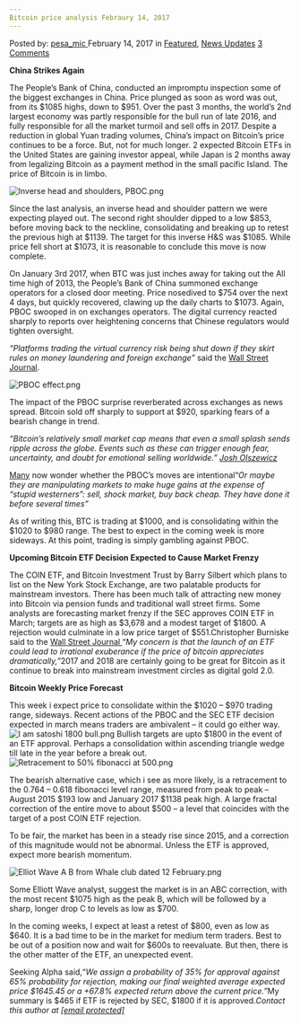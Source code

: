 ```yaml
---
Bitcoin price analysis Febraury 14, 2017
---
```

<article class="post-listing post-18283 post type-post status-publish format-standard has-post-thumbnail hentry category-deepdot-news category-news-updates tag-1945 tag-3676 tag-analysis tag-bitcoin tag-febraury tag-price">
    <div class="post-inner">
        <span>Posted by: <a href="https://www.deepdotweb.com/author/pesa_mic/" title="">pesa_mic </a></span>
    <span>February 14, 2017</span>
    <span>in <a href="https://www.deepdotweb.com/category/deepdot-news/" rel="category tag">Featured</a>, <a href="https://www.deepdotweb.com/category/news-updates/" rel="category tag">News Updates</a></span>
    <span><a href="https://www.deepdotweb.com/2017/02/14/bitcoin-price-analysis-febraury-14-2017/#comments">3 Comments</a></span>
    </p>
    <div class="clear"></div>
    <div class="entry">
    <p><strong>China Strikes Again</strong></p>
    <p>The People’s Bank of China, conducted an impromptu inspection some of the biggest exchanges in China. Price plunged as soon as word was out, from its $1085 highs, down to $951. Over the past 3 months, the world’s 2nd largest economy was partly responsible for the bull run of late 2016, and fully responsible for all the market turmoil and sell offs in 2017. Despite a reduction in global Yuan trading volumes, China’s impact on Bitcoin’s price continues to be a force. But, not for much longer. 2 expected Bitcoin ETFs in the United States are gaining investor appeal, while Japan is 2 months away from legalizing Bitcoin as a payment method in the small pacific Island. The price of Bitcoin is in limbo.</p>
    <p><img class="wp-image-18284 aligncenter" src="https://www.deepdotweb.com/wp-content/uploads/2017/02/inverse-head-and-shoulders-pboc-png.png" alt="Inverse head and shoulders, PBOC.png" srcset="https://www.deepdotweb.com/wp-content/uploads/2017/02/inverse-head-and-shoulders-pboc-png.png 2354w, https://www.deepdotweb.com/wp-content/uploads/2017/02/inverse-head-and-shoulders-pboc-png-300x167.png 300w, https://www.deepdotweb.com/wp-content/uploads/2017/02/inverse-head-and-shoulders-pboc-png-1024x572.png 1024w" sizes="(max-width: 2354px) 100vw, 2354px" /></p>
    <p>Since the last analysis, an inverse head and shoulder pattern we were expecting played out. The second right shoulder dipped to a low $853, before moving back to the neckline, consolidating and breaking up to retest the previous high at $1139. The target for this inverse H&amp;S was $1085. While price fell short at $1073, it is reasonable to conclude this move is now complete.</p>
    <p>On January 3rd 2017, when BTC was just inches away for taking out the All time high of 2013, the People’s Bank of China summoned exchange operators for a closed door meeting. Price nosedived to $754 over the next 4 days, but quickly recovered, clawing up the daily charts to $1073. Again, PBOC swooped in on exchanges operators. The digital currency reacted sharply to reports over heightening concerns that Chinese regulators would tighten oversight.</p>
    <p><em>“Platforms trading the virtual currency risk being shut down if they skirt rules on money laundering and foreign exchange” </em>said the <a href="https://www.wsj.com/articles/china-tells-bitcoin-exchanges-to-follow-forex-rules-1486609504">Wall Street Journal</a>.</p>
    <p><img class="wp-image-18285" src="https://www.deepdotweb.com/wp-content/uploads/2017/02/pboc-effect-png.png" alt="PBOC effect.png" srcset="https://www.deepdotweb.com/wp-content/uploads/2017/02/pboc-effect-png.png 2364w, https://www.deepdotweb.com/wp-content/uploads/2017/02/pboc-effect-png-300x133.png 300w, https://www.deepdotweb.com/wp-content/uploads/2017/02/pboc-effect-png-1024x453.png 1024w" sizes="(max-width: 2364px) 100vw, 2364px" /></p>
    <p>The impact of the PBOC surprise reverberated across exchanges as news spread. Bitcoin sold off sharply to support at $920, sparking fears of a bearish change in trend.</p>
    <p><em>“Bitcoin’s relatively small market cap means that even a small splash sends ripple across the globe. Events such as these can trigger enough fear, uncertainty, and doubt for emotional selling worldwide.” </em><a href="http://bravenewcoin.com/news/bitcoin-price-analysis-pboc-continues-to-sway-markets/"><em>Josh Olszewicz </em></a></p>
    <p><a href="https://bitcointalk.org/index.php?topic=1783732.msg17797112#msg17797112">Many</a> now wonder whether the PBOC’s moves are intentional“<em>Or maybe they are manipulating markets to make huge gains at the expense of &#8220;stupid westerners&#8221;: sell, shock market, buy back cheap. They have done it before several times”</em></p>
    <p>As of writing this, BTC is trading at $1000, and is consolidating within the $1020 to $980 range. The best to expect in the coming week is more sideways. At this point, trading is simply gambling against PBOC.</p>
    <p><strong>Upcoming Bitcoin ETF Decision Expected to Cause Market Frenzy</strong></p>
    <p>The COIN ETF, and Bitcoin Investment Trust by Barry Silbert which plans to list on the New York Stock Exchange, are two palatable products for mainstream investors. There has been much talk of attracting new money into Bitcoin via pension funds and traditional wall street firms. Some analysts are forecasting market frenzy if the SEC approves COIN ETF in March; targets are as high as $3,678 and a modest target of $1800. A rejection would culminate in a low price target of $551.Christopher Burniske said to the <a href="https://www.wsj.com/articles/irrational-exuberance-for-bitcoin-etfs-1486350601">Wall Street Journal </a>“<em>My concern is that the launch of an ETF could lead to irrational exuberance if the price of bitcoin appreciates dramatically,”</em>2017 and 2018 are certainly going to be great for Bitcoin as it continue to break into mainstream investment circles as digital gold 2.0.</p>
    <p><strong>Bitcoin Weekly Price Forecast</strong></p>
    <p>This week i expect price to consolidate within the $1020 &#8211; $970 trading range, sideways. Recent actions of the PBOC and the SEC ETF decision expected in march means traders are ambivalent &#8211; it could go either way. <img class="wp-image-18286" src="https://www.deepdotweb.com/wp-content/uploads/2017/02/i-am-satoshi-1800-bull-png.png" alt="I am satoshi 1800 bull.png" srcset="https://www.deepdotweb.com/wp-content/uploads/2017/02/i-am-satoshi-1800-bull-png.png 1611w, https://www.deepdotweb.com/wp-content/uploads/2017/02/i-am-satoshi-1800-bull-png-300x143.png 300w, https://www.deepdotweb.com/wp-content/uploads/2017/02/i-am-satoshi-1800-bull-png-1024x488.png 1024w" sizes="(max-width: 1611px) 100vw, 1611px" /> Bullish targets are upto $1800 in the event of an ETF approval. Perhaps a consolidation within ascending triangle wedge till late in the year before a break out. <img class="wp-image-18287" src="https://www.deepdotweb.com/wp-content/uploads/2017/02/retracement-to-50-fibonacci-at-500-png.png" alt="Retracement to 50% fibonacci at 500.png" srcset="https://www.deepdotweb.com/wp-content/uploads/2017/02/retracement-to-50-fibonacci-at-500-png.png 2372w, https://www.deepdotweb.com/wp-content/uploads/2017/02/retracement-to-50-fibonacci-at-500-png-300x166.png 300w, https://www.deepdotweb.com/wp-content/uploads/2017/02/retracement-to-50-fibonacci-at-500-png-1024x568.png 1024w" sizes="(max-width: 2372px) 100vw, 2372px" /></p>
    <p>The bearish alternative case, which i see as more likely, is a retracement to the 0.764 &#8211; 0.618 fibonacci level range, measured from peak to peak &#8211; August 2015 $193 low and January 2017 $1138 peak high. A large fractal correction of the entire move to about $500 &#8211; a level that coincides with the target of a post COIN ETF rejection.</p>
    <p>To be fair, the market has been in a steady rise since 2015, and a correction of this magnitude would not be abnormal. Unless the ETF is approved, expect more bearish momentum.</p>
    <p><img class="wp-image-18288 aligncenter" src="https://www.deepdotweb.com/wp-content/uploads/2017/02/elliot-wave-a-b-from-whale-club-dated-12-february-.png" alt="Elliot Wave A B from Whale club dated 12 February.png" srcset="https://www.deepdotweb.com/wp-content/uploads/2017/02/elliot-wave-a-b-from-whale-club-dated-12-february-.png 723w, https://www.deepdotweb.com/wp-content/uploads/2017/02/elliot-wave-a-b-from-whale-club-dated-12-february--300x247.png 300w" sizes="(max-width: 723px) 100vw, 723px" /></p>
    <p>Some Elliott Wave analyst, suggest the market is in an ABC correction, with the most recent $1075 high as the peak B, which will be followed by a sharp, longer drop C to levels as low as $700.</p>
    <p>In the coming weeks, I expect at least a retest of $800, even as low as $640. It is a bad time to be in the market for medium term traders. Best to be out of a position now and wait for $600s to reevaluate. But then, there is the other matter of the ETF, an unexpected event.</p>
    <p>Seeking Alpha said,“<em>We assign a probability of 35% for approval against 65% probability for rejection, making our final weighted average expected price $1645.45 or a +67.8% expected return above the current price.”</em>My summary is $465 if ETF is rejected by SEC, $1800 if it is approved.<em>Contact this author at <a href="/cdn-cgi/l/email-protection" class="__cf_email__" data-cfemail="4c2e25382f232522212d3e2729382d222d20353f380c2b212d2520622f2321">[email&#160;protected]</a></em></p>
    <p>&nbsp;</p>
    </div>
    <span style="display:none"><a href="https://www.deepdotweb.com/tag/14/" rel="tag">14</a> <a href="https://www.deepdotweb.com/tag/2017/" rel="tag">2017</a> <a href="https://www.deepdotweb.com/tag/analysis/" rel="tag">analysis</a> <a href="https://www.deepdotweb.com/tag/bitcoin/" rel="tag">bitcoin</a> <a href="https://www.deepdotweb.com/tag/febraury/" rel="tag">febraury</a> <a href="https://www.deepdotweb.com/tag/price/" rel="tag">price</a></span> <span style="display:none" class="updated">2017-02-14</span>
    <div style="display:none" class="vcard author" itemprop="author" itemscope itemtype="http://schema.org/Person"><strong class="fn" itemprop="name"><a href="https://www.deepdotweb.com/author/pesa_mic/" title="Posts by pesa_mic" rel="author">pesa_mic</a></strong></div>
    </div>
</article>

